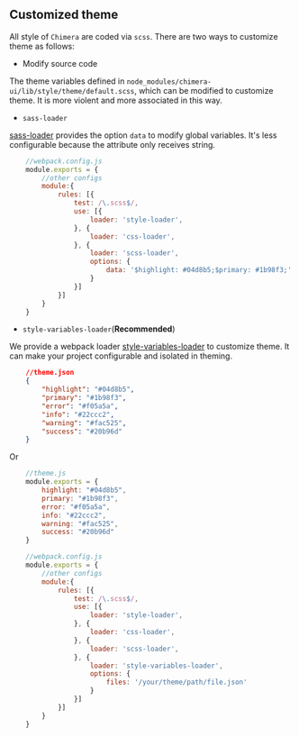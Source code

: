 ## Customized theme
All style of ```Chimera``` are coded via ```scss```. There are two ways to customize theme as follows:

* Modify source code

The theme variables defined in ```node_modules/chimera-ui/lib/style/theme/default.scss```, which can be modified to customize theme. It is more violent and more associated in this way.

* ```sass-loader```

[sass-loader](https://github.com/webpack-contrib/sass-loader) provides the option ```data``` to modify global variables. It's less configurable because the attribute only receives string.

```javascript
    //webpack.config.js
    module.exports = {
        //other configs
        module:{
            rules: [{
                test: /\.scss$/,
                use: [{
                    loader: 'style-loader',
                }, {
                    loader: 'css-loader',
                }, {
                    loader: 'scss-loader',
                    options: {
                        data: '$highlight: #04d8b5;$primary: #1b98f3;'
                    }
                }]
            }]
        }
    }
```

* ```style-variables-loader```(**Recommended**)

We provide a webpack loader [style-variables-loader](https://github.com/AnacondaY/style-variables-loader) to customize theme. It can make your project configurable and isolated in theming.

```json
    //theme.json
    {
        "highlight": "#04d8b5",
        "primary": "#1b98f3",
        "error": "#f05a5a",
        "info": "#22ccc2",
        "warning": "#fac525",
        "success": "#20b96d"
    }
```
Or
```js
    //theme.js
    module.exports = {
        highlight: "#04d8b5",
        primary: "#1b98f3",
        error: "#f05a5a",
        info: "#22ccc2",
        warning: "#fac525",
        success: "#20b96d"
    }
```

```javascript
    //webpack.config.js
    module.exports = {
        //other configs
        module:{
            rules: [{
                test: /\.scss$/,
                use: [{
                    loader: 'style-loader',
                }, {
                    loader: 'css-loader',
                }, {
                    loader: 'scss-loader',
                }, {
                    loader: 'style-variables-loader',
                    options: {
                        files: '/your/theme/path/file.json'
                    }
                }]
            }]
        }
    }
```